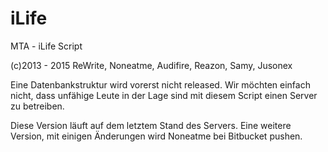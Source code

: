 iLife
=====

MTA - iLife Script

(c)2013 - 2015
ReWrite, Noneatme, Audifire, Reazon, Samy, Jusonex

Eine Datenbankstruktur wird vorerst nicht released.
Wir möchten einfach nicht, dass unfähige Leute in der Lage sind mit diesem Script einen Server zu betreiben.

Diese Version läuft auf dem letztem Stand des Servers. Eine weitere Version, mit einigen Änderungen wird Noneatme bei Bitbucket pushen.